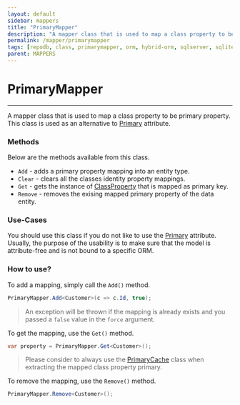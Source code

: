 ```yaml
---
layout: default
sidebar: mappers
title: "PrimaryMapper"
description: "A mapper class that is used to map a class property to be primary property. This class is used as an alternative to Primary attribute."
permalink: /mapper/primarymapper
tags: [repodb, class, primarymapper, orm, hybrid-orm, sqlserver, sqlite, mysql, postgresql]
parent: MAPPERS
---
```


# PrimaryMapper

---

A mapper class that is used to map a class property to be primary property. This class is used as an alternative to [Primary](/attribute/primary) attribute.

### Methods

Below are the methods available from this class.

- `Add` - adds a primary property mapping into an entity type.
- `Clear` - clears all the classes identity property mappings.
- `Get` - gets the instance of [ClassProperty](/class/classproperty) that is mapped as primary key.
- `Remove` - removes the exising mapped primary property of the data entity.

### Use-Cases

You should use this class if you do not like to use the [Primary](/attribute/primary) attribute. Usually, the purpose of the usability is to make sure that the model is attribute-free and is not bound to a specific ORM.

### How to use?

To add a mapping, simply call the `Add()` method.

```csharp
PrimaryMapper.Add<Customer>(c => c.Id, true);
```

> An exception will be thrown if the mapping is already exists and you passed a `false` value in the `force` argument.

To get the mapping, use the `Get()` method.

```csharp
var property = PrimaryMapper.Get<Customer>();
```

> Please consider to always use the [PrimaryCache](/cacher/identitycache) class when extracting the mapped class property primary.

To remove the mapping, use the `Remove()` method.

```csharp
PrimaryMapper.Remove<Customer>();
```
